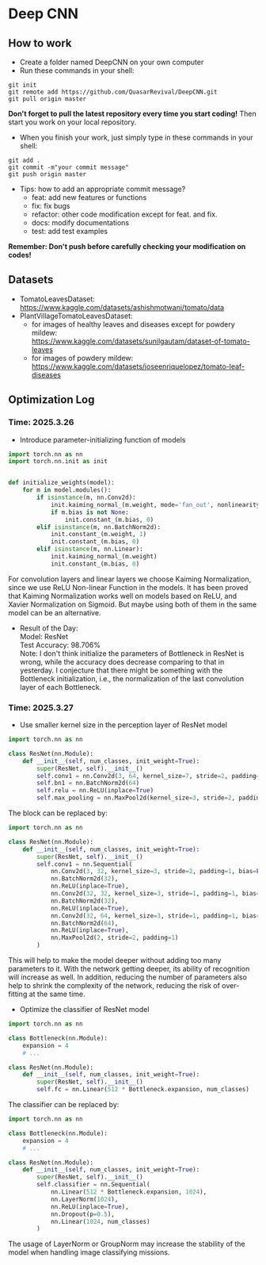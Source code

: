 # Deep CNN

## How to work

- Create a folder named DeepCNN on your own computer
- Run these commands in your shell:
```shell
git init
git remote add https://github.com/QuasarRevival/DeepCNN.git
git pull origin master
```
**Don't forget to pull the latest repository every time you start coding!**
Then start you work on your local repository.

- When you finish your work, just simply type in these commands in your shell:
```shell
git add .
git commit -m"your commit message"
git push origin master
```
- Tips: how to add an appropriate commit message?
  - feat: add new features or functions
  - fix: fix bugs
  - refactor: other code modification except for feat. and fix.
  - docs: modify documentations
  - test: add test examples

**Remember: Don't push before carefully checking your modification on codes!**

## Datasets

- TomatoLeavesDataset:\
    https://www.kaggle.com/datasets/ashishmotwani/tomato/data
- PlantVillageTomatoLeavesDataset:
    - for images of healthy leaves and diseases except for powdery mildew:\
    https://www.kaggle.com/datasets/sunilgautam/dataset-of-tomato-leaves
    - for images of powdery mildew:\
    https://www.kaggle.com/datasets/joseenriquelopez/tomato-leaf-diseases

## Optimization Log

### Time: 2025.3.26

- Introduce parameter-initializing function of models

```python
import torch.nn as nn
import torch.nn.init as init


def initialize_weights(model):
    for m in model.modules():
        if isinstance(m, nn.Conv2d):
            init.kaiming_normal_(m.weight, mode='fan_out', nonlinearity='relu')
            if m.bias is not None:
                init.constant_(m.bias, 0)
        elif isinstance(m, nn.BatchNorm2d):
            init.constant_(m.weight, 1)
            init.constant_(m.bias, 0)
        elif isinstance(m, nn.Linear):
            init.kaiming_normal_(m.weight)
            init.constant_(m.bias, 0)
```

For convolution layers and linear layers we choose Kaiming Normalization, 
since we use ReLU Non-linear Function in the models. It has been proved that Kaiming Normalization 
works well on models based on ReLU, and Xavier Normalization on Sigmoid.
But maybe using both of them in the same model can be an alternative.

- Result of the Day: \
Model: ResNet\
Test Accuracy: 98.706%\
Note: I don't think initialize the parameters of Bottleneck in ResNet is wrong, 
while the accuracy does decrease comparing to that in yesterday. I conjecture that there might be something 
with the Bottleneck initialization, i.e., the normalization of the last convolution layer of each Bottleneck.

### Time: 2025.3.27

- Use smaller kernel size in the perception layer of ResNet model
```python
import torch.nn as nn

class ResNet(nn.Module):
    def __init__(self, num_classes, init_weight=True):
        super(ResNet, self).__init__()
        self.conv1 = nn.Conv2d(3, 64, kernel_size=7, stride=2, padding=3, bias=False)
        self.bn1 = nn.BatchNorm2d(64)
        self.relu = nn.ReLU(inplace=True)
        self.max_pooling = nn.MaxPool2d(kernel_size=3, stride=2, padding=1)
```

The block can be replaced by:

```python
import torch.nn as nn

class ResNet(nn.Module):
    def __init__(self, num_classes, init_weight=True):
        super(ResNet, self).__init__()
        self.conv1 = nn.Sequential(
            nn.Conv2d(3, 32, kernel_size=3, stride=2, padding=1, bias=False),
            nn.BatchNorm2d(32),
            nn.ReLU(inplace=True),
            nn.Conv2d(32, 32, kernel_size=3, stride=1, padding=1, bias=False),
            nn.BatchNorm2d(32),
            nn.ReLU(inplace=True),
            nn.Conv2d(32, 64, kernel_size=3, stride=1, padding=1, bias=False),
            nn.BatchNorm2d(64),
            nn.ReLU(inplace=True),
            nn.MaxPool2d(2, stride=2, padding=1)
        )
```

This will help to make the model deeper without adding too many parameters to it. 
With the network getting deeper, its ability of recognition will increase as well.
In addition, reducing the number of parameters also help to shrink the complexity 
of the network, reducing the risk of over-fitting at the same time.

- Optimize the classifier of ResNet model

```python
import torch.nn as nn

class Bottleneck(nn.Module):
    expansion = 4
    # ...

class ResNet(nn.Module):
    def __init__(self, num_classes, init_weight=True):
        super(ResNet, self).__init__()
        self.fc = nn.Linear(512 * Bottleneck.expansion, num_classes)
```

The classifier can be replaced by:

```python
import torch.nn as nn

class Bottleneck(nn.Module):
    expansion = 4
    # ...

class ResNet(nn.Module):
    def __init__(self, num_classes, init_weight=True):
        super(ResNet, self).__init__()
        self.classifier = nn.Sequential(
            nn.Linear(512 * Bottleneck.expansion, 1024),
            nn.LayerNorm(1024),
            nn.ReLU(inplace=True),
            nn.Dropout(p=0.5),
            nn.Linear(1024, num_classes)
        )
```

The usage of LayerNorm or GroupNorm may increase the stability of the model
when handling image classifying missions.